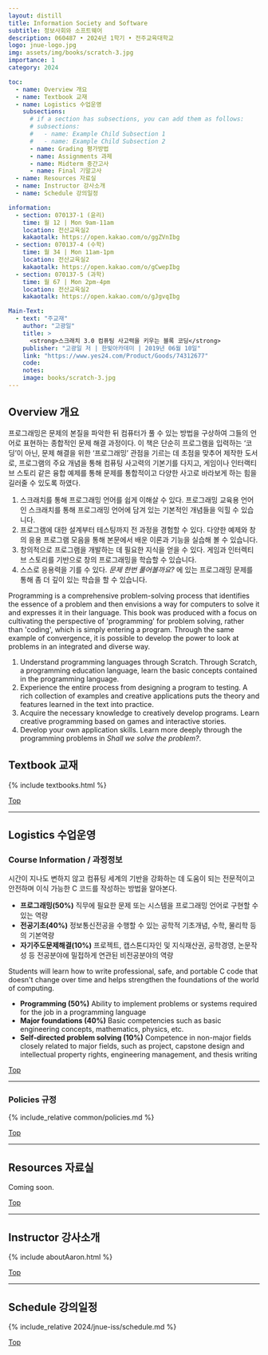 ```yaml
---
layout: distill
title: Information Society and Software
subtitle: 정보사회와 소프트웨어
description: 060487 • 2024년 1학기 • 전주교육대학교
logo: jnue-logo.jpg
img: assets/img/books/scratch-3.jpg
importance: 1
category: 2024

toc:
  - name: Overview 개요
  - name: Textbook 교재
  - name: Logistics 수업운영
    subsections:
      # if a section has subsections, you can add them as follows:
      # subsections:
      #   - name: Example Child Subsection 1
      #   - name: Example Child Subsection 2
      - name: Grading 평가방법
      - name: Assignments 과제
      - name: Midterm 중간고사
      - name: Final 기말고사
  - name: Resources 자료실
  - name: Instructor 강사소개
  - name: Schedule 강의일정

information:
  - section: 070137-1 (윤리)
    time: 월 12 | Mon 9am-11am
    location: 전산교육실2
    kakaotalk: https://open.kakao.com/o/ggZVnIbg
  - section: 070137-4 (수학)
    time: 월 34 | Mon 11am-1pm
    location: 전산교육실2
    kakaotalk: https://open.kakao.com/o/gCwepIbg
  - section: 070137-5 (과학)
    time: 월 67 | Mon 2pm-4pm
    location: 전산교육실2
    kakaotalk: https://open.kakao.com/o/gJgvqIbg

Main-Text:
  - text: "주교재"
    author: "고광일"
    title: >
      <strong>스크래치 3.0 컴퓨팅 사고력을 키우는 블록 코딩</strong>
    publisher: "고광일 저 | 한빛아카데미 | 2019년 06월 10일"
    link: "https://www.yes24.com/Product/Goods/74312677"
    code:
    notes:
    image: books/scratch-3.jpg
---
```


## Overview 개요

프로그래밍은 문제의 본질을 파악한 뒤 컴퓨터가 풀 수 있는 방법을 구상하여 그들의 언어로 표현하는 종합적인 문제 해결 과정이다. 이 책은 단순히 프로그램을 입력하는 ‘코딩’이 아닌, 문제 해결을 위한 ‘프로그래밍’ 관점을 기르는 데 초점을 맞추어 제작한 도서로, 프로그램의 주요 개념을 통해 컴퓨팅 사고력의 기본기를 다지고, 게임이나 인터랙티브 스토리 같은 융합 예제를 통해 문제를 통합적이고 다양한 사고로 바라보게 하는 힘을 길러줄 수 있도록 하였다.

1. 스크래치를 통해 프로그래밍 언어를 쉽게 이해살 수 있다. 프로그래밍 교육용 언어인 스크래치를 통해 프로그래밍 언어에 담겨 있는 기본적인 개념들을 익힐 수 있습니다.
2. 프로그램에 대한 설계부터 테스팅까지 전 과정을 경험할 수 있다. 다양한 예제와 창의 응용 프로그램 모음을 통해 본문에서 배운 이론과 기능을 실습해 볼 수 있습니다.
3. 창의적으로 프로그램을 개발하는 데 필요한 지식을 얻을 수 있다. 게임과 인터렉티브 스토리를 기반으로 창의 프로그래밍을 학습할 수 있습니다.
4. 스스로 응용력을 기를 수 있다. _문제 한번 풀어볼까요?_ 에 있는 프로그래밍 문제를 통해 좀 더 깊이 있는 학습을 할 수 있습니다.

Programming is a comprehensive problem-solving process that identifies the essence of a problem and then envisions a way for computers to solve it and expresses it in their language. This book was produced with a focus on cultivating the perspective of 'programming' for problem solving, rather than 'coding', which is simply entering a program. Through the same example of convergence, it is possible to develop the power to look at problems in an integrated and diverse way.

1. Understand programming languages through Scratch. Through Scratch, a programming education language, learn the basic concepts contained in the programming language.
2. Experience the entire process from designing a program to testing. A rich collection of examples and creative applications puts the theory and features learned in the text into practice.
3. Acquire the necessary knowledge to creatively develop programs. Learn creative programming based on games and interactive stories.
4. Develop your own application skills. Learn more deeply through the programming problems in _Shall we solve the problem?_.

## Textbook 교재

{% include textbooks.html %}

<a class="btncv" href="#">Top</a>

---

## Logistics 수업운영

### Course Information / 과정정보

시간이 지나도 변하지 않고 컴퓨팅 세계의 기반을 강화하는 데 도움이 되는 전문적이고 안전하며 이식 가능한 C 코드를 작성하는 방법을 알아본다.

- **프로그래밍(50%)** 직무에 필요한 문제 또는 시스템을 프로그래밍 언어로 구현할 수 있는 역량
- **전공기초(40%)** 정보통신전공을 수행할 수 있는 공학적 기초개념, 수학, 물리학 등의 기본역량
- **자기주도문제해결(10%)** 프로젝트, 캡스톤디자인 및 지식재산권, 공학경영, 논문작성 등 전공분야에 밀접하게 연관된 비전공분야의 역량

Students will learn how to write professional, safe, and portable C code that doesn't change over time and helps strengthen the foundations of the world of computing.

- **Programming (50%)** Ability to implement problems or systems required for the job in a programming language
- **Major foundations (40%)** Basic competencies such as basic engineering concepts, mathematics, physics, etc.
- **Self-directed problem solving (10%)** Competence in non-major fields closely related to major fields, such as project, capstone design and intellectual property rights, engineering management, and thesis writing

<a class="btncv" href="#">Top</a>

---

### Policies 규정

{% include_relative common/policies.md %}

<a class="btncv" href="#">Top</a>

---

## Resources 자료실

Coming soon.

<a class="btncv" href="#">Top</a>

---

## Instructor 강사소개

{% include aboutAaron.html %}

<a class="btncv" href="#">Top</a>

---

## Schedule 강의일정

{% include_relative 2024/jnue-iss/schedule.md %}

<a class="btncv" href="#">Top</a>
